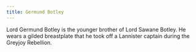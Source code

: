 ```yaml
---
title: Germund Botley
---
```


Lord Germund Botley is the younger brother of Lord Sawane Botley. He wears a gilded breastplate that he took off a Lannister captain during the Greyjoy Rebellion.



